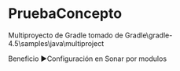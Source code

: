 # PruebaConcepto

Multiproyecto de Gradle tomado de Gradle\gradle-4.5\samples\java\multiproject

Beneficio
►Configuración en Sonar por modulos
